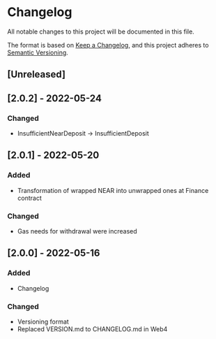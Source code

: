 # Changelog
All notable changes to this project will be documented in this file.

The format is based on [Keep a Changelog](https://keepachangelog.com/en/1.0.0/),
and this project adheres to [Semantic Versioning](https://semver.org/spec/v2.0.0.html).

## [Unreleased]

## [2.0.2] - 2022-05-24
### Changed
- InsufficientNearDeposit -> InsufficientDeposit

## [2.0.1] - 2022-05-20
### Added
- Transformation of wrapped NEAR into unwrapped ones at Finance contract
### Changed
- Gas needs for withdrawal were increased

## [2.0.0] - 2022-05-16
### Added
- Changelog
### Changed
- Versioning format
- Replaced VERSION.md to CHANGELOG.md in Web4
